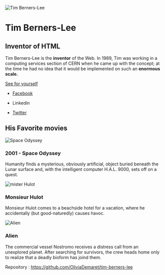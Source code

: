 ![Tim Berners-Lee](tim_berners_lee.jpg)

# Tim Berners-Lee

## Inventor of HTML

Tim Berners-Lee is the **inventor** of the Web. In 1989, Tim was working in a computing services section of CERN when he came up with the concept; at the time he had no idea that it would be implemented on such an **enormous scale.**

[See for yourself](https://en.wikipedia.org/wiki/Tim_Berners-Lee)

- [Facebook](https://www.facebook.com/profile.php?id=100070266964891)

- Linkedin

- [Twitter](https://twitter.com/timberners_lee)

## His Favorite movies

![Space Odyssey](space_odyssey.jpg)

### 2001 - Space Odyssey

Humanity finds a mysterious, obviously artificial, object buried beneath the Lunar surface and, with the intelligent computer H.A.L. 9000, sets off on a quest.

![mister Hulot](mister_hulot.jpg)

### Monsieur Hulot

Monsieur Hulot comes to a beachside hotel for a vacation, where he accidentally (but good-naturedly) causes havoc.

![Alien](alien.jpg)

### Alien

The commercial vessel Nostromo receives a distress call from an unexplored planet. After searching for survivors, the crew heads home only to realize that a deadly bioform has joind them.

Repository : https://github.com/OliviaDemaret/tim-berners-lee
